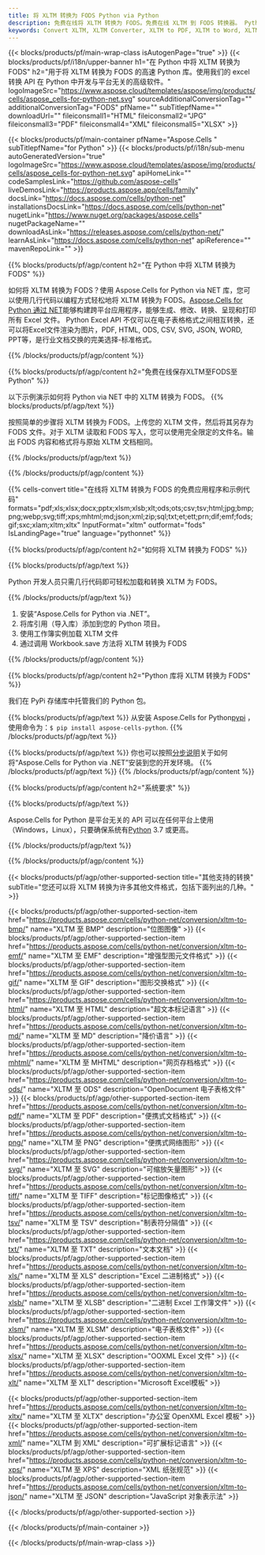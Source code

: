 ```yaml
---
title: 将 XLTM 转换为 FODS Python via Python
description: 免费在线将 XLTM 转换为 FODS。免费在线 XLTM 到 FODS 转换器。 Python XLTM 至 FODS。XLTM 至 FODS 通过 Python。
keywords: Convert XLTM, XLTM Converter, XLTM to PDF, XLTM to Word, XLTM to PPT, XLTM to Image
---
```

{{< blocks/products/pf/main-wrap-class isAutogenPage="true" >}}
{{< blocks/products/pf/i18n/upper-banner h1="在 Python 中将 XLTM 转换为 FODS" h2="用于将 XLTM 转换为 FODS 的高速 Python 库。使用我们的 excel 转换 API 在 Python 中开发与平台无关的高级软件。" logoImageSrc="https://www.aspose.cloud/templates/aspose/img/products/cells/aspose_cells-for-python-net.svg" sourceAdditionalConversionTag="" additionalConversionTag="FODS" pfName="" subTitlepfName="" downloadUrl="" fileiconsmall1="HTML" fileiconsmall2="JPG" fileiconsmall3="PDF" fileiconsmall4="XML" fileiconsmall5="XLSX" >}}

{{< blocks/products/pf/main-container pfName="Aspose.Cells " subTitlepfName="for Python" >}}
{{< blocks/products/pf/i18n/sub-menu autoGeneratedVersion="true" logoImageSrc="https://www.aspose.cloud/templates/aspose/img/products/cells/aspose_cells-for-python-net.svg" apiHomeLink="" codeSamplesLink="https://github.com/aspose-cells" liveDemosLink="https://products.aspose.app/cells/family" docsLink="https://docs.aspose.com/cells/python-net" installationsDocsLink="https://docs.aspose.com/cells/python-net" nugetLink="https://www.nuget.org/packages/aspose.cells" nugetPackageName="" downloadAsLink="https://releases.aspose.com/cells/python-net/" learnAsLink="https://docs.aspose.com/cells/python-net" apiReference="" mavenRepoLink="" >}}


{{% blocks/products/pf/agp/content h2="在 Python 中将 XLTM 转换为 FODS" %}}

如何将 XLTM 转换为 FODS？使用 Aspose.Cells for Python via NET 库，您可以使用几行代码以编程方式轻松地将 XLTM 转换为 FODS。[Aspose.Cells for Python 通过 NET](https://pypi.org/project/aspose-cells-python/)能够构建跨平台应用程序，能够生成、修改、转换、呈现和打印所有 Excel 文件。 Python Excel API 不仅可以在电子表格格式之间相互转换，还可以将Excel文件渲染为图片，PDF, HTML, ODS, CSV, SVG, JSON, WORD, PPT等，是行业文档交换的完美选择-标准格式。

{{% /blocks/products/pf/agp/content %}}


{{% blocks/products/pf/agp/content h2="免费在线保存XLTM至FODS至Python" %}}

以下示例演示如何将 Python via NET 中的 XLTM 转换为 FODS。
{{% blocks/products/pf/agp/text %}}

按照简单的步骤将 XLTM 转换为 FODS。上传您的 XLTM 文件，然后将其另存为 FODS 文件。对于 XLTM 读取和 FODS 写入，您可以使用完全限定的文件名。输出 FODS 内容和格式将与原始 XLTM 文档相同。

{{% /blocks/products/pf/agp/text %}}

{{% /blocks/products/pf/agp/content %}}

{{% cells-convert title="在线将 XLTM 转换为 FODS 的免费应用程序和示例代码" formats="pdf;xls;xlsx;docx;pptx;xlsm;xlsb;xlt;ods;ots;csv;tsv;html;jpg;bmp;png;webp;svg;tiff;xps;mhtml;md;json;xml;zip;sql;txt;et;ett;prn;dif;emf;fods;gif;sxc;xlam;xltm;xltx" InputFormat="xltm" outformat="fods" IsLandingPage="true" language="pythonnet" %}}

{{% blocks/products/pf/agp/content h2="如何将 XLTM 转换为 FODS" %}}

{{% blocks/products/pf/agp/text %}}

 Python 开发人员只需几行代码即可轻松加载和转换 XLTM 为 FODS。

{{% /blocks/products/pf/agp/text %}}

1. 安装“Aspose.Cells for Python via .NET”。
1. 将库引用（导入库）添加到您的 Python 项目。
1. 使用工作簿实例加载 XLTM 文件
1. 通过调用 Workbook.save 方法将 XLTM 转换为 FODS

{{% /blocks/products/pf/agp/content %}}


{{% blocks/products/pf/agp/content h2="Python 库将 XLTM 转换为 FODS" %}}

我们在 PyPi 存储库中托管我们的 Python 包。

{{% blocks/products/pf/agp/text %}}
从安装 Aspose.Cells for Python<a href="https://pypi.org/project/aspose-cells-python/">pypi</a> ，使用命令为：<code>$ pip install aspose-cells-python</code>.
{{% /blocks/products/pf/agp/text %}}

{{% blocks/products/pf/agp/text %}}
你也可以按照[分步说明](https://docs.aspose.com/cells/python-net/getting-started/)关于如何将“Aspose.Cells for Python via .NET”安装到您的开发环境。
{{% /blocks/products/pf/agp/text %}}
{{% /blocks/products/pf/agp/content %}}

{{% blocks/products/pf/agp/content h2="系统要求" %}}

{{% blocks/products/pf/agp/text %}}

Aspose.Cells for Python 是平台无关的 API 可以在任何平台上使用（Windows，Linux），只要确保系统有[Python](https://www.python.org/downloads/) 3.7 或更高。
 
{{% /blocks/products/pf/agp/text %}}

{{% /blocks/products/pf/agp/content %}}



{{< blocks/products/pf/agp/other-supported-section title="其他支持的转换" subTitle="您还可以将 XLTM 转换为许多其他文件格式，包括下面列出的几种。" >}}

{{< blocks/products/pf/agp/other-supported-section-item href="https://products.aspose.com/cells/python-net/conversion/xltm-to-bmp/" name="XLTM 至 BMP" description="位图图像" >}}
{{< blocks/products/pf/agp/other-supported-section-item href="https://products.aspose.com/cells/python-net/conversion/xltm-to-emf/" name="XLTM 至 EMF" description="增强型图元文件格式" >}}
{{< blocks/products/pf/agp/other-supported-section-item href="https://products.aspose.com/cells/python-net/conversion/xltm-to-gif/" name="XLTM 至 GIF" description="图形交换格式" >}}
{{< blocks/products/pf/agp/other-supported-section-item href="https://products.aspose.com/cells/python-net/conversion/xltm-to-html/" name="XLTM 至 HTML" description="超文本标记语言" >}}
{{< blocks/products/pf/agp/other-supported-section-item href="https://products.aspose.com/cells/python-net/conversion/xltm-to-md/" name="XLTM 至 MD" description="降价语言" >}}
{{< blocks/products/pf/agp/other-supported-section-item href="https://products.aspose.com/cells/python-net/conversion/xltm-to-mhtml/" name="XLTM 至 MHTML" description="网页存档格式" >}}
{{< blocks/products/pf/agp/other-supported-section-item href="https://products.aspose.com/cells/python-net/conversion/xltm-to-ods/" name="XLTM 至 ODS" description="OpenDocument 电子表格文件" >}}
{{< blocks/products/pf/agp/other-supported-section-item href="https://products.aspose.com/cells/python-net/conversion/xltm-to-pdf/" name="XLTM 至 PDF" description="便携式文档格式" >}}
{{< blocks/products/pf/agp/other-supported-section-item href="https://products.aspose.com/cells/python-net/conversion/xltm-to-png/" name="XLTM 至 PNG" description="便携式网络图形" >}}
{{< blocks/products/pf/agp/other-supported-section-item href="https://products.aspose.com/cells/python-net/conversion/xltm-to-svg/" name="XLTM 至 SVG" description="可缩放矢量图形" >}}
{{< blocks/products/pf/agp/other-supported-section-item href="https://products.aspose.com/cells/python-net/conversion/xltm-to-tiff/" name="XLTM 至 TIFF" description="标记图像格式" >}}
{{< blocks/products/pf/agp/other-supported-section-item href="https://products.aspose.com/cells/python-net/conversion/xltm-to-tsv/" name="XLTM 至 TSV" description="制表符分隔值" >}}
{{< blocks/products/pf/agp/other-supported-section-item href="https://products.aspose.com/cells/python-net/conversion/xltm-to-txt/" name="XLTM 至 TXT" description="文本文档" >}}
{{< blocks/products/pf/agp/other-supported-section-item href="https://products.aspose.com/cells/python-net/conversion/xltm-to-xls/" name="XLTM 至 XLS" description="Excel 二进制格式" >}}
{{< blocks/products/pf/agp/other-supported-section-item href="https://products.aspose.com/cells/python-net/conversion/xltm-to-xlsb/" name="XLTM 至 XLSB" description="二进制 Excel 工作簿文件" >}}
{{< blocks/products/pf/agp/other-supported-section-item href="https://products.aspose.com/cells/python-net/conversion/xltm-to-xlsm/" name="XLTM 至 XLSM" description="电子表格文件" >}}
{{< blocks/products/pf/agp/other-supported-section-item href="https://products.aspose.com/cells/python-net/conversion/xltm-to-xlsx/" name="XLTM 至 XLSX" description="OOXML Excel 文件" >}}
{{< blocks/products/pf/agp/other-supported-section-item href="https://products.aspose.com/cells/python-net/conversion/xltm-to-xlt/" name="XLTM 至 XLT" description="Microsoft Excel模板" >}}

{{< blocks/products/pf/agp/other-supported-section-item href="https://products.aspose.com/cells/python-net/conversion/xltm-to-xltx/" name="XLTM 至 XLTX" description="办公室 OpenXML Excel 模板" >}}
{{< blocks/products/pf/agp/other-supported-section-item href="https://products.aspose.com/cells/python-net/conversion/xltm-to-xml/" name="XLTM 到 XML" description="可扩展标记语言" >}}
{{< blocks/products/pf/agp/other-supported-section-item href="https://products.aspose.com/cells/python-net/conversion/xltm-to-xps/" name="XLTM 至 XPS" description="XML 纸张规范" >}}
{{< blocks/products/pf/agp/other-supported-section-item href="https://products.aspose.com/cells/python-net/conversion/xltm-to-json/" name="XLTM 至 JSON" description="JavaScript 对象表示法" >}}

{{< /blocks/products/pf/agp/other-supported-section >}}

{{< /blocks/products/pf/main-container >}}
    
{{< /blocks/products/pf/main-wrap-class >}}
